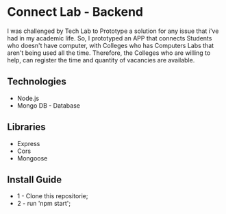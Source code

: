 # Connect Lab - Backend
I was challenged by Tech Lab to Prototype a solution for any issue that i've had in my academic life.
So, I prototyped an APP that connects Students who doesn't have computer, with Colleges who has Computers Labs that aren't being used all the time. Therefore, the Colleges who are willing to help, can register the time and quantity of vacancies are available.

## Technologies
- Node.js
- Mongo DB - Database

## Libraries 
- Express
- Cors
- Mongoose

## Install Guide
- 1 - Clone this repositorie;
- 2 - run 'npm start';